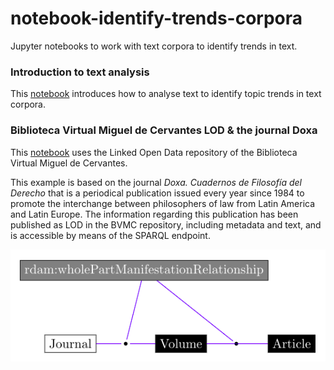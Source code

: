 # notebook-identify-trends-corpora
Jupyter notebooks to work with text corpora to identify trends in text.


### Introduction to text analysis
This [notebook](introduction_to_text_analysis.ipynb) introduces how to analyse text to identify topic trends in text corpora.


### Biblioteca Virtual Miguel de Cervantes LOD & the journal Doxa
This [notebook](trends-doxa.ipynb) uses the Linked Open Data repository of the Biblioteca Virtual Miguel de Cervantes.

This example is based on the journal *Doxa. Cuadernos de Filosofía del Derecho* that is a periodical publication issued every year since 1984 to promote the interchange between philosophers of law from Latin America and Latin Europe. The information regarding this publication has been published as LOD in the BVMC repository, including metadata and text, and is accessible by means of the SPARQL endpoint.

<img src="images/journal-relationships.png">
